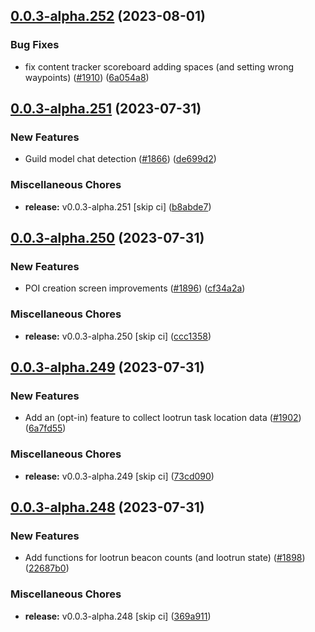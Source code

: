 ## [0.0.3-alpha.252](https://github.com/Wynntils/Artemis/compare/v0.0.3-alpha.251...v0.0.3-alpha.252) (2023-08-01)


### Bug Fixes

* fix content tracker scoreboard adding spaces (and setting wrong waypoints) ([#1910](https://github.com/Wynntils/Artemis/issues/1910)) ([6a054a8](https://github.com/Wynntils/Artemis/commit/6a054a811d0454858e3c9c295ef9e37f9f195f14))

## [0.0.3-alpha.251](https://github.com/Wynntils/Artemis/compare/v0.0.3-alpha.250...v0.0.3-alpha.251) (2023-07-31)


### New Features

* Guild model chat detection ([#1866](https://github.com/Wynntils/Artemis/issues/1866)) ([de699d2](https://github.com/Wynntils/Artemis/commit/de699d29daad30b8a580b8f35aa44a5655bc0076))


### Miscellaneous Chores

* **release:** v0.0.3-alpha.251 [skip ci] ([b8abde7](https://github.com/Wynntils/Artemis/commit/b8abde7af8d252d536fc89f49d118bbd6e9d9c79))

## [0.0.3-alpha.250](https://github.com/Wynntils/Artemis/compare/v0.0.3-alpha.249...v0.0.3-alpha.250) (2023-07-31)


### New Features

* POI creation screen improvements ([#1896](https://github.com/Wynntils/Artemis/issues/1896)) ([cf34a2a](https://github.com/Wynntils/Artemis/commit/cf34a2a389615afcd4835c6ec863228f5a9642ac))


### Miscellaneous Chores

* **release:** v0.0.3-alpha.250 [skip ci] ([ccc1358](https://github.com/Wynntils/Artemis/commit/ccc135844fd7e364ae554dddff0c5f10d44b020c))

## [0.0.3-alpha.249](https://github.com/Wynntils/Artemis/compare/v0.0.3-alpha.248...v0.0.3-alpha.249) (2023-07-31)


### New Features

* Add an (opt-in) feature to collect lootrun task location data ([#1902](https://github.com/Wynntils/Artemis/issues/1902)) ([6a7fd55](https://github.com/Wynntils/Artemis/commit/6a7fd5578308a328bd49307000e59af6a2d1a5ae))


### Miscellaneous Chores

* **release:** v0.0.3-alpha.249 [skip ci] ([73cd090](https://github.com/Wynntils/Artemis/commit/73cd09089735fd45a3731860105e7987e7eb4e50))

## [0.0.3-alpha.248](https://github.com/Wynntils/Artemis/compare/v0.0.3-alpha.247...v0.0.3-alpha.248) (2023-07-31)


### New Features

* Add functions for lootrun beacon counts (and lootrun state) ([#1898](https://github.com/Wynntils/Artemis/issues/1898)) ([22687b0](https://github.com/Wynntils/Artemis/commit/22687b0a742e42385cd7b6ad0647732fa38d8100))


### Miscellaneous Chores

* **release:** v0.0.3-alpha.248 [skip ci] ([369a911](https://github.com/Wynntils/Artemis/commit/369a911a74b22822ae6290de60939a36a35e0ba5))

